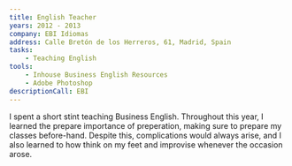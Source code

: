 ```yaml
---
title: English Teacher
years: 2012 - 2013
company: EBI Idiomas
address: Calle Bretón de los Herreros, 61, Madrid, Spain
tasks:
    - Teaching English
tools:
    - Inhouse Business English Resources
    - Adobe Photoshop
descriptionCall: EBI
---
```

<p>I spent a short stint teaching Business English. Throughout this year, I learned the prepare importance of preperation, making sure to prepare my classes before-hand. Despite this, complications would always arise, and I also learned to how think on my feet and improvise whenever the occasion arose.</p>
